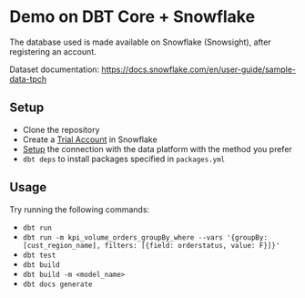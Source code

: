 # Demo on DBT Core + Snowflake

The database used is made available on Snowflake (Snowsight), after registering an account.

Dataset documentation: https://docs.snowflake.com/en/user-guide/sample-data-tpch

## Setup
* Clone the repository
* Create a [Trial Account](https://signup.snowflake.com/) in Snowflake
* [Setup](https://docs.getdbt.com/docs/core/connect-data-platform/snowflake-setup) the connection with the data platform
  with the method you prefer
* `dbt deps` to install packages specified in `packages.yml`

## Usage

Try running the following commands:
- `dbt run`
- `dbt run -m kpi_volume_orders_groupBy_where --vars '{groupBy: [cust_region_name], filters: [{field: orderstatus, value: F}]}'`
- `dbt test`
- `dbt build`
- `dbt build -m <model_name>`
- `dbt docs generate`